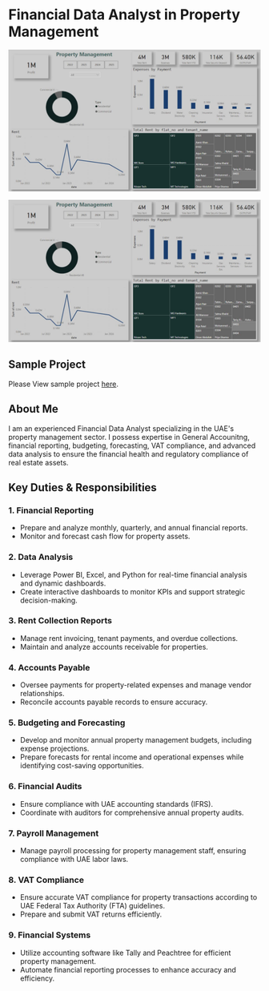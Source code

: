 # Financial Data Analyst in Property Management

![Project Screenshot](https://github.com/aneesh662/Real-Estate/blob/main/building.JPG)

![Project Screenshot](https://github.com/aneesh662/Real-Estate/blob/main/building.JPG)

## Sample Project
Please View sample project [here](https://app.powerbi.com/view?r=eyJrIjoiODU1NzYxZjAtNDFiYy00OWQ5LWE0ZDYtYzM0NDRiZWYzM2JlIiwidCI6ImRmODY3OWNkLWE4MGUtNDVkOC05OWFjLWM4M2VkN2ZmOTVhMCJ9&pageName=45a74edcde39565721d6).
## About Me
I am an experienced Financial Data Analyst specializing in the UAE's property management sector. I possess expertise in General Accounitng, financial reporting, budgeting, forecasting, VAT compliance, and advanced data analysis to ensure the financial health and regulatory compliance of real estate assets.

## Key Duties & Responsibilities

### 1. Financial Reporting
- Prepare and analyze monthly, quarterly, and annual financial reports.
- Monitor and forecast cash flow for property assets.

### 2. Data Analysis
- Leverage Power BI, Excel, and Python for real-time financial analysis and dynamic dashboards.
- Create interactive dashboards to monitor KPIs and support strategic decision-making.

### 3. Rent Collection Reports
- Manage rent invoicing, tenant payments, and overdue collections.
- Maintain and analyze accounts receivable for  properties.

### 4. Accounts Payable
- Oversee payments for property-related expenses and manage vendor relationships.
- Reconcile accounts payable records to ensure accuracy.

### 5. Budgeting and Forecasting
- Develop and monitor annual property management budgets, including expense projections.
- Prepare forecasts for rental income and operational expenses while identifying cost-saving opportunities.

### 6. Financial Audits
- Ensure compliance with UAE accounting standards (IFRS).
- Coordinate with auditors for comprehensive annual property audits.

### 7. Payroll Management
- Manage payroll processing for property management staff, ensuring compliance with UAE labor laws.

### 8. VAT Compliance
- Ensure accurate VAT compliance for property transactions according to UAE Federal Tax Authority (FTA) guidelines.
- Prepare and submit VAT returns efficiently.

### 9. Financial Systems
- Utilize accounting software like Tally and Peachtree for efficient property management.
- Automate financial reporting processes to enhance accuracy and efficiency.


